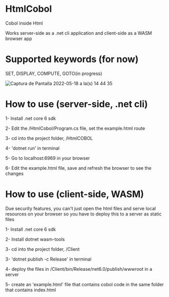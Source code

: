 # HtmlCobol
Cobol inside Html

Works server-side as a .net cli application and client-side as a WASM browser app

# Supported keywords (for now)
SET, DISPLAY, COMPUTE, GOTO(in progress)

![Captura de Pantalla 2022-05-18 a la(s) 14 44 35](https://user-images.githubusercontent.com/48728949/169167250-45dc08a5-06a4-403a-8ebf-d1a855baebfc.png)

# How to use (server-side, .net cli)

1- Install .net core 6 sdk

2- Edit the /HtmlCobol/Program.cs file, set the example.html route

3- cd into the project folder, /HtmlCOBOL

4- 'dotnet run' in terminal

5- Go to localhost:6969 in your browser

6- Edit the example.html file, save and refresh the browser to see the changes


# How to use (client-side, WASM)

Due security features, you can't just open the html files and serve local resources on your browser so you have to deploy this to a server as static files

1- Install .net core 6 sdk

2- Install dotnet wasm-tools 

3- cd into the project folder, /Client

3- 'dotnet publish -c Release' in terminal

4- deploy the files in /Client/bin/Release/net6.0/publish/wwwroot in a server

5- create an 'example.html' file that contains cobol code in the same folder that contains index.html

